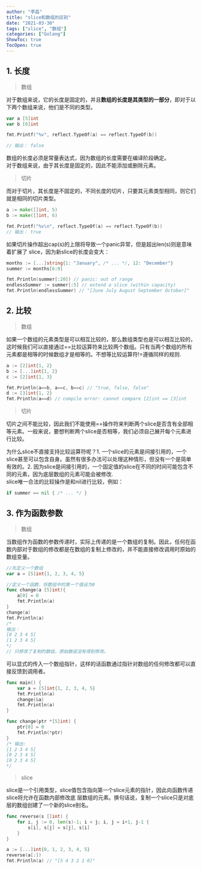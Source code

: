 ```yaml
---
author: "李昌"
title: "slice和数组的区别"
date: "2021-03-30"
tags: ["slice", "数组"]
categories: ["Golang"]
ShowToc: true
TocOpen: true
---
```


## 1. 长度
> 数组  

对于数组来说，它的长度是固定的，并且**数组的长度是其类型的一部分**，即对于以下两个数组来说，他们是不同的类型。  
```go
var a [5]int
var b [6]int

fmt.Printf("%v", reflect.TypeOf(a) == reflect.TypeOf(b))

// 输出： false
```
数组的长度必须是常量表达式，因为数组的长度需要在编译阶段确定。  
对于数组来说，由于其长度是固定的，因此不能添加或删除元素。

> 切片

而对于切片，其长度是不固定的，不同长度的切片，只要其元素类型相同，则它们就是相同的切片类型。  
```go
a := make([]int, 5)
b := make([]int, 6)

fmt.Printf("%v\n", reflect.TypeOf(a) == reflect.TypeOf(b))
// 输出： true
```
如果切片操作超出cap(s)的上限将导致一个panic异常，但是超出len(s)则是意味着扩展了 slice，因为新slice的长度会变大：
```go
months := [...]string{1: "January", /* ... */, 12: "December"}
summer := months[6:9]

fmt.Println(summer[:20]) // panic: out of range
endlessSummer := summer[:5] // extend a slice (within capacity) 
fmt.Println(endlessSummer) // "[June July August September October]"
```


## 2. 比较
> 数组  

如果一个数组的元素类型是可以相互比较的，那么数组类型也是可以相互比较的，这时候我们可以直接通过==比较运算符来比较两个数组。只有当两个数组的所有元素都是相等的时候数组才是相等的。不想等比较运算符!=遵循同样的规则.
```go
a := [2]int{1, 2}
b := [...]int{1, 2}
c := [2]int{1, 3}

fmt.Println(a==b, a==c, b==c) // "true, false, false"
d := [3]int{1, 2}
fmt.Println(a==d) // compile error: cannot compare [2]int == [3]int
```

> 切片

切片之间不能比较，因此我们不能使用==操作符来判断两个slice是否含有全部相等元素。一般来说，要想判断两个slice是否相等，我们必须自己展开每个元素进行比较。

为什么slice不直接支持比较运算符呢？1. 一个slice的元素是间接引用的，一个slice甚至可以包含自身。虽然有很多办法可以处理这种情形，但没有一个是简单有效的。2. 因为slice是间接引用的，一个固定值的slice在不同的时间可能包含不同的元素，因为底层数组的元素可能会被修改.  
slice唯一合法的比较操作是和nil进行比较，例如：
```go
if summer == nil { /* ... */ }
```

## 3. 作为函数参数
> 数组  

当数组作为函数的参数传递时，实际上传递的是一个数组的复制。因此，任何在函数内部对于数组的修改都是在数组的复制上修改的，并不能直接修改调用时原始的数组变量。  
```go
//先定义一个数组
var a = [5]int{1, 2, 3, 4, 5}

//定义一个函数，将数组中的第一个值设为0
func change(a [5]int){
    a[0] = 0
    fmt.Println(a)
}
change(a)
fmt.Println(a)
/*
输出：
[0 2 3 4 5]
[1 2 3 4 5]
*/
// 只修改了复制的数组，原始数组没有得到修改。
```

可以显式的传入一个数组指针，这样的话函数通过指针对数组的任何修改都可以直接反馈到调用者。
```go
func main() {
	var a = [5]int{1, 2, 3, 4, 5}
	fmt.Println(a)
	change(&a)
	fmt.Println(a)
}

func change(ptr *[5]int) {
	ptr[0] = 0
	fmt.Println(*ptr)
}
/* 输出:
[1 2 3 4 5]
[0 2 3 4 5]
[0 2 3 4 5]
*/
```

> slice

slice是一个引用类型，slice值包含指向第一个slice元素的指针，因此向函数传递slice将允许在函数内部修改底 层数组的元素。换句话说，复制一个slice只是对底层的数组创建了一个新的slice别名。
```go
func reverse(s []int) { 
    for i, j := 0, len(s)-1; i < j; i, j = i+1, j-1 { 
        s[i], s[j] = s[j], s[i]
    } 
}

a := [...]int{0, 1, 2, 3, 4, 5} 
reverse(a[:]) 
fmt.Println(a) // "[5 4 3 2 1 0]"
```

   